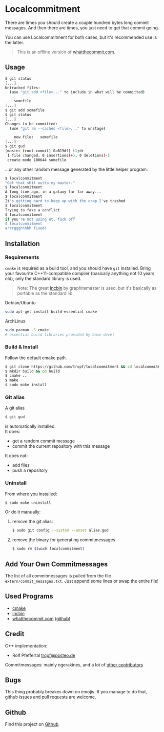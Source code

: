 # Localcommitment
There are times you should create a couple hundred bytes long commit messages. And then there are times, you just need to get that commit going.

You can use Localcommitment for both cases, but it's recommended use is the latter.

> This is an offline version of [whatthecommit.com](http://whatthecommit.com/).

## Usage
```bash
$ git status
[...]
Untracked files:
  (use "git add <file>..." to include in what will be committed)

	somefile
[...]
$ git add somefile
$ git status
[...]
Changes to be committed:
  (use "git rm --cached <file>..." to unstage)

	new file:   somefile
[...]
$ git gud
[master (root-commit) 0a819df] tl;dr
 1 file changed, 0 insertions(+), 0 deletions(-)
 create mode 100644 somefile
```

...or any other random message generated by the little helper program:

```bash
$ localcommitment
"Get that shit outta my master."
$ localcommitment
A long time ago, in a galaxy far far away...
$ localcommitment
It's getting hard to keep up with the crap I've trashed
$ localcommitment
Trying to fake a conflict
$ localcommitment
if you're not using et, fuck off
$ localcommitment
arrrggghhhhh fixed!
```

## Installation
### Requirements
`cmake` is required as a build tool, and you should have `git` installed.
Bring your favourite C++11-compatible compiler (basically anything not 10 years old), only the standard library is used.

> Note: The great [incbin](https://github.com/graphitemaster/incbin) by graphitemaster is used, but it's basically as portable as the standard lib.

Debian/Ubuntu

```bash
sudo apt-get install build-essential cmake
```

ArchLinux

```bash
sudo pacman -S cmake
# essential build libraries provided by base-devel
```

### Build & Install
Follow the default cmake path.

```bash
$ git clone https://github.com/tropf/localcommitment && cd localcommitment
$ mkdir build && cd build
$ cmake ..
$ make
$ sudo make install
```

### Git alias
A git alias

```bash
$ git gud
```

is automatically installed.  
It does:

- get a random commit message
- commit the current repository with this message

It does not:

- add files
- push a repository

### Uninstall
From where you installed:

```bash
$ sudo make uninstall
```

Or do it manually:

1. remove the git alias:
    ```bash
    $ sudo git config --system --unset alias.gud
    ```
2. remove the binary for generating commitmessages
    ```bash
    $ sudo rm $(wich localcommitment)
    ```

## Add Your Own Commitmessages
The list of all commitmessages is pulled from the file `extern/commit_messages.txt`. Just append some lines or swap the entire file!

## Used Programs
- [cmake](https://cmake.org/)
- [incbin](https://github.com/graphitemaster/incbin)
- [whatthecommit.com](http://whatthecommit.com/) ([github](http://github.com/ngerakines/commitment))

## Credit
C++ implementation:

- Rolf Pfeffertal <tropf@posteo.de>

Commitmessages: mainly ngerakines, and a lot of [other contributors](https://github.com/ngerakines/commitment/blob/master/commit_messages.txt)

## Bugs
This thing probably breakes down on emojis. If you manage to do that, github issues and pull requests are welcome.

## Github
Find this project on [Github](https://github.com/tropf/localcommitment).
